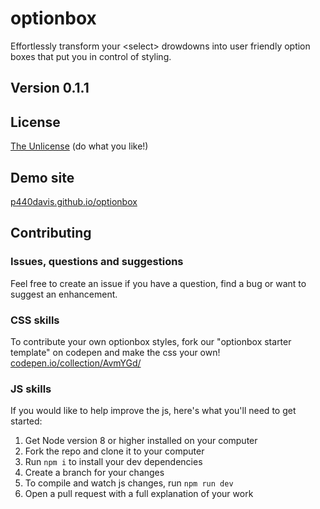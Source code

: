 # optionbox

Effortlessly transform your &lt;select&gt; drowdowns into user friendly option boxes that put you in control of styling.

## Version 0.1.1

## License

[The Unlicense](http://unlicense.org "unlicense.org") (do what you like!)

## Demo site

[p440davis.github.io/optionbox](http://p440davis.github.io/optionbox/)

## Contributing

### Issues, questions and suggestions
Feel free to create an issue if you have a question, find a bug or want to suggest an enhancement.

### CSS skills
To contribute your own optionbox styles, fork our "optionbox starter template" on codepen and make the css your own!
[codepen.io/collection/AvmYGd/](https://codepen.io/collection/AvmYGd/)

### JS skills
If you would like to help improve the js, here's what you'll need to get started:

1.  Get Node version 8 or higher installed on your computer
2.  Fork the repo and clone it to your computer
3.  Run `npm i` to install your dev dependencies
4.  Create a branch for your changes
5.  To compile and watch js changes, run `npm run dev`
6.  Open a pull request with a full explanation of your work

